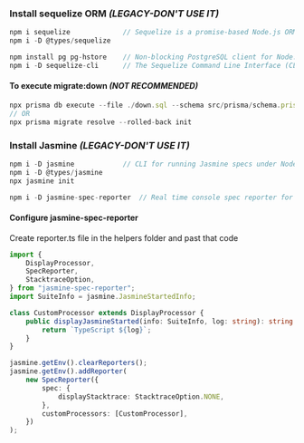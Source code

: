 ### Install sequelize ORM ***(LEGACY-DON'T USE IT)***
``` ts
npm i sequelize             // Sequelize is a promise-based Node.js ORM tool
npm i -D @types/sequelize

npm install pg pg-hstore    // Non-blocking PostgreSQL client for Node.js
npm i -D sequelize-cli      // The Sequelize Command Line Interface (CLI)
```

#### To execute migrate:down ***(NOT RECOMMENDED)***
``` ts
npx prisma db execute --file ./down.sql --schema src/prisma/schema.prisma
// OR
npx prisma migrate resolve --rolled-back init
```

### Install Jasmine ***(LEGACY-DON'T USE IT)***
``` ts
npm i -D jasmine            // CLI for running Jasmine specs under Node
npm i -D @types/jasmine
npx jasmine init

npm i -D jasmine-spec-reporter  // Real time console spec reporter for jasmine
```

#### Configure jasmine-spec-reporter
Create reporter.ts file in the helpers folder and past that code

``` ts
import {
    DisplayProcessor,
    SpecReporter,
    StacktraceOption,
} from "jasmine-spec-reporter";
import SuiteInfo = jasmine.JasmineStartedInfo;

class CustomProcessor extends DisplayProcessor {
    public displayJasmineStarted(info: SuiteInfo, log: string): string {
        return `TypeScript ${log}`;
    }
}

jasmine.getEnv().clearReporters();
jasmine.getEnv().addReporter(
    new SpecReporter({
        spec: {
            displayStacktrace: StacktraceOption.NONE,
        },
        customProcessors: [CustomProcessor],
    })
);
```